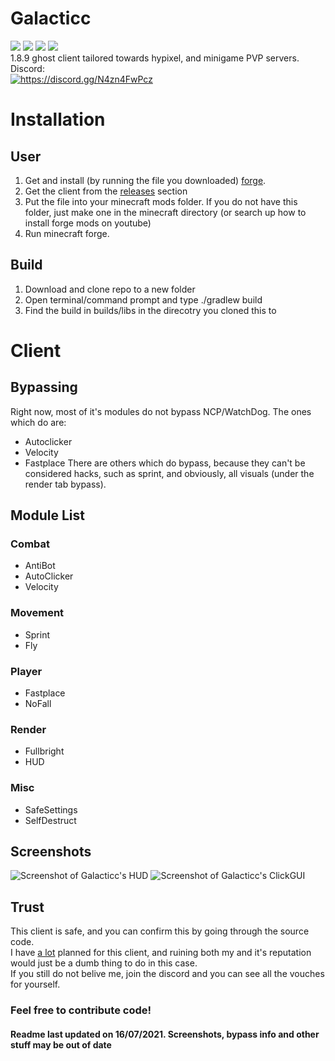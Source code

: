 # Galacticc
![](https://img.shields.io/github/license/Kopamed/Galacticc)
![](https://img.shields.io/github/languages/code-size/Kopamed/Galacticc?style=flat-square)
![](https://img.shields.io/tokei/lines/github/Kopamed/Galacticc?style=flat-square)
![](https://img.shields.io/github/languages/top/Kopamed/Galacticc) <br>
1.8.9 ghost client tailored towards hypixel, and minigame PVP servers.<br>
Discord:<br>
<a href="https://discord.gg/N4zn4FwPcz"><img src="https://invidget.switchblade.xyz/N4zn4FwPcz" alt="https://discord.gg/N4zn4FwPcz"/></a>

# Installation

## User
1. Get and install (by running the file you downloaded) [forge](https://files.minecraftforge.net/net/minecraftforge/forge/index_1.8.9.html 'forge'). 
2. Get the client from the [releases](https://github.com/Kopamed/Galacticc/releases 'Releases') section
3. Put the file into your minecraft mods folder. If you do not have this folder, just make one in the minecraft directory (or search up how to install forge mods on youtube)
4. Run minecraft forge.

## Build
1. Download and clone repo to a new folder
2. Open terminal/command prompt and type ./gradlew build
3. Find the build in builds/libs in the direcotry you cloned this to

# Client
## Bypassing
Right now, most of it's modules do not bypass NCP/WatchDog. The ones which do are:
 - Autoclicker
 - Velocity
 - Fastplace
 There are others which do bypass, because they can't be considered hacks, such as sprint, and obviously, all visuals (under the render tab bypass).
 
 ## Module List
 ### Combat
  - AntiBot
  - AutoClicker
  - Velocity
 ### Movement
  - Sprint
  - Fly
 ### Player
  - Fastplace
  - NoFall
 ### Render
  - Fullbright
  - HUD
 ### Misc
  - SafeSettings
  - SelfDestruct
 
 ## Screenshots
 <img src="https://imgur.com/lEknjCL.png" alt="Screenshot of Galacticc's HUD">
 <img src="https://imgur.com/EbT8UjC.png" alt="Screenshot of Galacticc's ClickGUI">
 
 ## Trust
 This client is safe, and you can confirm this by going through the source code.<br>
 I have [a lot](https://github.com/Kopamed/Galacticc/projects/1 "roadmap") planned for this client, and ruining both my and it's reputation would just be a dumb thing to do in this case. <br>If you still do not belive me, join the discord and you can see all the vouches for yourself.
 
 ### Feel free to contribute code!

#### Readme last updated on 16/07/2021. Screenshots, bypass info and other stuff may be out of date
